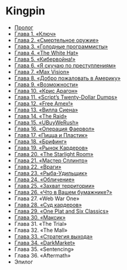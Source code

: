 # Kingpin

* [Пролог](https://habrahabr.ru/post/261491)
* [Глава 1. «Ключ»](https://habrahabr.ru/post/264227)
* [Глава 2. «Смертельное оружие»](https://habrahabr.ru/post/266577)
* [Глава 3. «Голодные программисты»](https://habrahabr.ru/post/263819)
* [Глава 4. «The White Hat»](https://habrahabr.ru/post/264891)
* [Глава 5. «Кибервойна!»](https://habrahabr.ru/post/263813)
* [Глава 6. «Я скучаю по преступлениям»](https://habrahabr.ru/post/264349)
* [Глава 7. «Max Vision»](https://habrahabr.ru/post/267541)
* [Глава 8. «Добро пожаловать в Америку»](https://habrahabr.ru/post/265149)
* [Глава 9. «Возможности»](https://habrahabr.ru/post/265335)
* [Глава 10. «Крис Арагон»](https://habrahabr.ru/post/266707)
* [Глава 11. «Script’s Twenty-Dollar Dumps»](https://habrahabr.ru/post/265989)
* [Глава 12. «Free Amex!»](https://habrahabr.ru/post/266039)
* [Глава 13. «Вилла Сиена»](https://habrahabr.ru/post/266377)
* [Глава 14. «The Raid»](https://habrahabr.ru/post/267959)
* [Глава 15. «UBuyWeRush»](https://habrahabr.ru/post/268125)
* [Глава 16. «Операция Фаервол»](https://habrahabr.ru/post/270831)
* [Глава 17. «Пицца и Пластик»](https://habrahabr.ru/post/270951)
* [Глава 18. «Брифинг»](https://habrahabr.ru/post/272073)
* [Глава 19. «Рынок Кардеров»](https://habrahabr.ru/post/272127)
* [Глава 20. «The Starlight Room»](https://habrahabr.ru/post/277811)
* [Глава 21. «Мастер Сплинтр»](https://habrahabr.ru/post/272573)
* [Глава 22. «Враги»](https://habrahabr.ru/post/273519)
* [Глава 23. «Рыба-Удильщик»](https://habrahabr.ru/post/273719)
* [Глава 24. «Обличение»](https://habrahabr.ru/post/273725)
* [Глава 25. «Захват территории»](https://habrahabr.ru/post/273357)
* [Глава 26. «Что в Вашем бумажнике?»](https://habrahabr.ru/post/273943)
* Глава 27. «Web War One»
* [Глава 28. «Суд кардеров»](https://habrahabr.ru/post/274053)
* [Глава 29. «One Plat and Six Classics»](https://habrahabr.ru/post/274173)
* [Глава 30. «Максик»](https://habrahabr.ru/post/277939)
* Глава 31. «The Trial»
* Глава 32. «The Mall»
* [Глава 33. «Стратегия выхода»](https://habrahabr.ru/sandbox/97227)
* [Глава 34. «DarkMarket»](https://habrahabr.ru/post/263293)
* Глава 35. «Sentencing»
* Глава 36. «Aftermath»
* Эпилог
